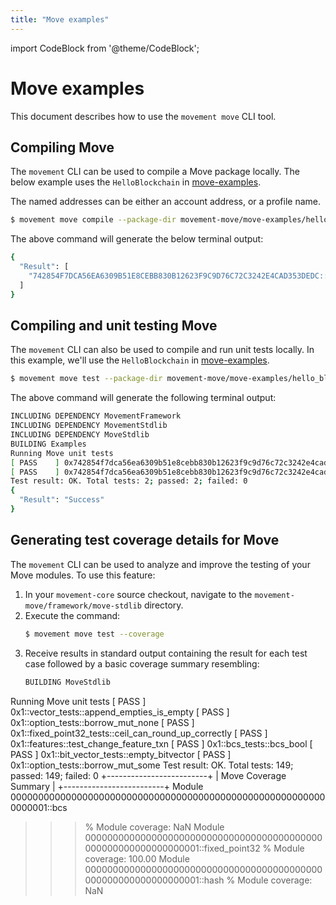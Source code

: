```yaml
---
title: "Move examples"
---
```


import CodeBlock from '@theme/CodeBlock';

# Move examples

This document describes how to use the `movement move` CLI tool. 

## Compiling Move

The `movement` CLI can be used to compile a Move package locally.
The below example uses the `HelloBlockchain` in [move-examples](https://github.com/movement-labs/movement-core/tree/main/movement-move/move-examples).

The named addresses can be either an account address, or a profile name.

```bash
$ movement move compile --package-dir movement-move/move-examples/hello_blockchain/ --named-addresses hello_blockchain=superuser
```

The above command will generate the below terminal output:
```bash
{
  "Result": [
    "742854F7DCA56EA6309B51E8CEBB830B12623F9C9D76C72C3242E4CAD353DEDC::Message"
  ]
}
```

## Compiling and unit testing Move

The `movement` CLI can also be used to compile and run unit tests locally.
In this example, we'll use the `HelloBlockchain` in [move-examples](https://github.com/movement-labs/movement-core/tree/main/movement-move/move-examples).

```bash
$ movement move test --package-dir movement-move/move-examples/hello_blockchain/ --named-addresses hello_blockchain=superuser
```
The above command will generate the following terminal output:
```bash
INCLUDING DEPENDENCY MovementFramework
INCLUDING DEPENDENCY MovementStdlib
INCLUDING DEPENDENCY MoveStdlib
BUILDING Examples
Running Move unit tests
[ PASS    ] 0x742854f7dca56ea6309b51e8cebb830b12623f9c9d76c72c3242e4cad353dedc::MessageTests::sender_can_set_message
[ PASS    ] 0x742854f7dca56ea6309b51e8cebb830b12623f9c9d76c72c3242e4cad353dedc::Message::sender_can_set_message
Test result: OK. Total tests: 2; passed: 2; failed: 0
{
  "Result": "Success"
}
```
## Generating test coverage details for Move
The `movement` CLI can be used to analyze and improve the testing of your Move modules. To use this feature:
1. In your `movement-core` source checkout, navigate to the `movement-move/framework/move-stdlib` directory.
2. Execute the command:
   ```bash
   $ movement move test --coverage
   ```
3. Receive results in standard output containing the result for each test case followed by a basic coverage summary resembling:
   ```bash
   BUILDING MoveStdlib
Running Move unit tests
[ PASS    ] 0x1::vector_tests::append_empties_is_empty
[ PASS    ] 0x1::option_tests::borrow_mut_none
[ PASS    ] 0x1::fixed_point32_tests::ceil_can_round_up_correctly
[ PASS    ] 0x1::features::test_change_feature_txn
[ PASS    ] 0x1::bcs_tests::bcs_bool
[ PASS    ] 0x1::bit_vector_tests::empty_bitvector
[ PASS    ] 0x1::option_tests::borrow_mut_some
Test result: OK. Total tests: 149; passed: 149; failed: 0
+-------------------------+
| Move Coverage Summary   |
+-------------------------+
Module 0000000000000000000000000000000000000000000000000000000000000001::bcs
>>> % Module coverage: NaN
Module 0000000000000000000000000000000000000000000000000000000000000001::fixed_point32
>>> % Module coverage: 100.00
Module 0000000000000000000000000000000000000000000000000000000000000001::hash
>>> % Module coverage: NaN
